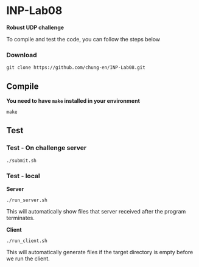 # INP-Lab08
**Robust UDP challenge**

To compile and test the code, you can follow the steps below
### Download
```
git clone https://github.com/chung-en/INP-Lab08.git
```

## Compile
**You need to have `make` installed in your environment**
```
make
```
## Test

### Test - On challenge server
```
./submit.sh
```

### Test - local
**Server**
```
./run_server.sh
```
This will automatically show files that server received after the program terminates.

**Client**
```
./run_client.sh
```
This will automatically generate files if the target directory is empty before we run the client.
